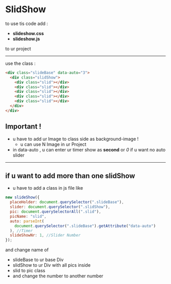 # SlidShow

to use tis code add :

- **slideshow.css**
- **slideshow.js**

to ur project

---

use the class :

```html
<div class="slideBase" data-auto="3">
  <div class="slidShow">
    <div class="slid"></div>
    <div class="slid"></div>
    <div class="slid"></div>
    <div class="slid"></div>
    <div class="slid"></div>
  </div>
</div>
```

## Important !

- u have to add ur Image to class side as background-image !
  - u can use N Image in ur Project
- in data-auto , u can enter ur timer show as **second** or _0_ if u want no auto slider

---

## **if u want to add more than one slidShow**

- u have to add a class in js file like

```javascript
new slideShow({
  placeHolder: document.querySelector(".slideBase"),
  slider: document.querySelector(".slidShow"),
  pic: document.querySelectorAll(".slid"),
  picName: "slid",
  auto: parseInt(
    document.querySelector(".slideBase").getAttribute("data-auto")
  ), //Timer
  slideShowNr: 1, //Slider Number
});
```

and change name of

- slideBase to ur base Div
- slidShow to ur Div with all pics inside
- slid to pic class
- and change the number to another number
